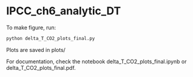 # IPCC_ch6_analytic_DT

To make figure, run:
```bash
python delta_T_CO2_plots_final.py
```

Plots are saved in plots/

For documentation, check the notebook delta_T_CO2_plots_final.ipynb or delta_T_CO2_plots_final.pdf. 